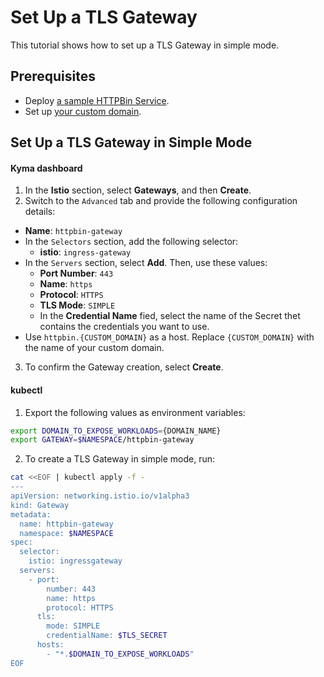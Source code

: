 # Set Up a TLS Gateway

This tutorial shows how to set up a TLS Gateway in simple mode.

## Prerequisites

* Deploy [a sample HTTPBin Service](./01-00-create-workload.md).
* Set up [your custom domain](./01-10-setup-custom-domain-for-workload.md).
   

## Set Up a TLS Gateway in Simple Mode

<!-- tabs:start -->
#### **Kyma dashboard**

1. In the **Istio** section, select **Gateways**, and then **Create**. 
2. Switch to the `Advanced` tab and provide the following configuration details:
  - **Name**: `httpbin-gateway`
  - In the `Selectors` section, add the following selector: 
    - **istio**: `ingress-gateway`
  - In the `Servers` section, select **Add**. Then, use these values:
    - **Port Number**: `443`
    - **Name**: `https`
    - **Protocol**: `HTTPS`
    - **TLS Mode**: `SIMPLE`
    - In the **Credential Name** fied, select the name of the Secret thet contains the credentials you want to use.
  - Use `httpbin.{CUSTOM_DOMAIN}` as a host. Replace `{CUSTOM_DOMAIN}` with the name of your custom domain. 

3. To confirm the Gateway creation, select **Create**.


#### **kubectl**

1. Export the following values as environment variables:

  ```bash
  export DOMAIN_TO_EXPOSE_WORKLOADS={DOMAIN_NAME}
  export GATEWAY=$NAMESPACE/httpbin-gateway
  ```

2. To create a TLS Gateway in simple mode, run:

  ```bash
  cat <<EOF | kubectl apply -f -
  ---
  apiVersion: networking.istio.io/v1alpha3
  kind: Gateway
  metadata:
    name: httpbin-gateway
    namespace: $NAMESPACE
  spec:
    selector:
      istio: ingressgateway
    servers:
      - port:
          number: 443
          name: https
          protocol: HTTPS
        tls:
          mode: SIMPLE
          credentialName: $TLS_SECRET
        hosts:
          - "*.$DOMAIN_TO_EXPOSE_WORKLOADS"
  EOF        
  ```

<!-- tabs:end -->